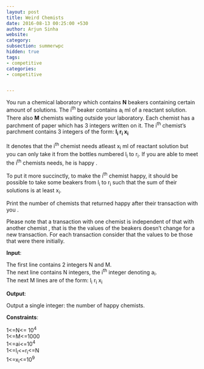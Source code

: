 ```yaml
---
layout: post
title: Weird Chemists
date: 2016-08-13 00:25:00 +530
author: Arjun Sinha
website:
category:
subsection: summerwpc
hidden: true
tags:
- competitive
categories:
- competitive


---
```

You run a chemical laboratory which contains **N** beakers containing certain amount of solutions. The i<sup>th</sup> beaker contains a<sub>i</sub> ml of a reactant solution. There also **M** chemists waiting outside your laboratory. Each chemist has a parchment of paper which has 3 integers written on it. The i<sup>th</sup> chemist’s parchment contains 3 integers of the form: **l<sub>i</sub> r<sub>i</sub> x<sub>i</sub>**

It denotes that the i<sup>th</sup> chemist needs atleast x<sub>i</sub> ml of reactant solution but you can only take it from the bottles numbered l<sub>i</sub> to r<sub>i</sub>. If you are able to meet the i<sup>th</sup> chemists needs, he is happy . 

To put it more succinctly, to make the i<sup>th</sup> chemist happy, it should be possible to take some beakers from l<sub>i</sub> to r<sub>i</sub> such that the sum of their solutions is at least x<sub>i</sub>.

Print the number of chemists that returned happy after their transaction with you . 

Please note that a transaction with one chemist is independent of that with another chemist , that is the the values of the beakers doesn’t change for a new transaction. For each transaction consider that the values to be those that were there initially.  

**Input**: 

The first line contains 2 integers N and M.  
The next line contains N integers, the i<sup>th</sup> integer denoting a<sub>i</sub>.  
The next M lines are of the form: l<sub>i</sub> r<sub>i</sub> x<sub>i</sub>  

**Output**:

Output a single integer: the number of happy chemists.  

**Constraints**:

1<=N<= 10<sup>4</sup>  
1<=M<=1000  
1<=ai<=10<sup>4</sup>  
1<=l<sub>i</sub><=r<sub>i</sub><=N  
1<=x<sub>i</sub><=10<sup>9</sup>   
